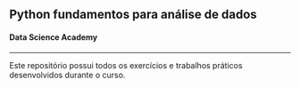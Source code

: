 ## Python fundamentos para análise de dados
#### Data Science Academy

---
Este repositório possui todos os exercícios e trabalhos práticos desenvolvidos durante o curso.
